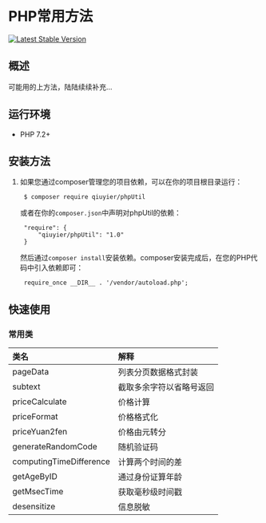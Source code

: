 # PHP常用方法

[![Latest Stable Version](https://poser.pugx.org/aliyuncs/oss-sdk-php/v/stable)](https://packagist.org/packages/aliyuncs/oss-sdk-php)


## 概述

可能用的上方法，陆陆续续补充...


## 运行环境
- PHP 7.2+

## 安装方法

1. 如果您通过composer管理您的项目依赖，可以在你的项目根目录运行：

        $ composer require qiuyier/phpUtil

   或者在你的`composer.json`中声明对phpUtil的依赖：

        "require": {
            "qiuyier/phpUtil": "1.0"
        }

   然后通过`composer install`安装依赖。composer安装完成后，在您的PHP代码中引入依赖即可：

        require_once __DIR__ . '/vendor/autoload.php';


## 快速使用

### 常用类

| 类名 | 解释 |
|:------------------|:------------------------------------|
|pageData | 列表分页数据格式封装 |
|subtext | 截取多余字符以省略号返回|
|priceCalculate | 价格计算|
|priceFormat | 价格格式化|
|priceYuan2fen | 价格由元转分|
|generateRandomCode | 随机验证码|
|computingTimeDifference | 计算两个时间的差|
|getAgeByID | 通过身份证算年龄|
|getMsecTime | 获取毫秒级时间戳|
|desensitize | 信息脱敏|

